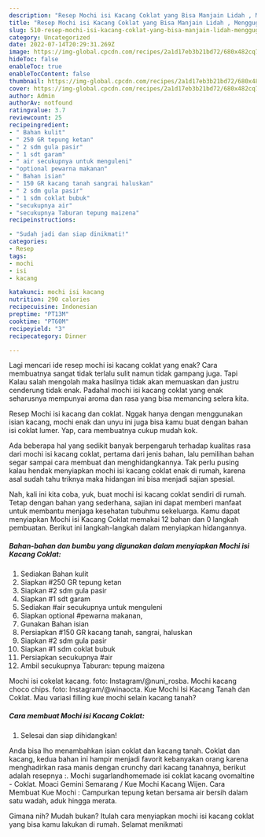 ```yaml
---
description: "Resep Mochi isi Kacang Coklat yang Bisa Manjain Lidah , Menggugah Selera"
title: "Resep Mochi isi Kacang Coklat yang Bisa Manjain Lidah , Menggugah Selera"
slug: 510-resep-mochi-isi-kacang-coklat-yang-bisa-manjain-lidah-menggugah-selera
category: Uncategorized
date: 2022-07-14T20:29:31.269Z
image: https://img-global.cpcdn.com/recipes/2a1d17eb3b21bd72/680x482cq70/mochi-isi-kacang-coklat-foto-resep-utama.jpg
hideToc: false
enableToc: true
enableTocContent: false
thumbnail: https://img-global.cpcdn.com/recipes/2a1d17eb3b21bd72/680x482cq70/mochi-isi-kacang-coklat-foto-resep-utama.jpg
cover: https://img-global.cpcdn.com/recipes/2a1d17eb3b21bd72/680x482cq70/mochi-isi-kacang-coklat-foto-resep-utama.jpg
author: Admin
authorAv: notfound
ratingvalue: 3.7
reviewcount: 25
recipeingredient:
- " Bahan kulit"
- " 250 GR tepung ketan"
- " 2 sdm gula pasir"
- " 1 sdt garam"
- " air secukupnya untuk menguleni"
- "optional pewarna makanan"
- " Bahan isian"
- " 150 GR kacang tanah sangrai haluskan"
- " 2 sdm gula pasir"
- " 1 sdm coklat bubuk"
- "secukupnya air"
- "secukupnya Taburan tepung maizena"
recipeinstructions:

- "Sudah jadi dan siap dinikmati!"
categories:
- Resep
tags:
- mochi
- isi
- kacang

katakunci: mochi isi kacang 
nutrition: 290 calories
recipecuisine: Indonesian
preptime: "PT13M"
cooktime: "PT60M"
recipeyield: "3"
recipecategory: Dinner

---
```



Lagi mencari ide resep mochi isi kacang coklat yang enak? Cara membuatnya sangat tidak terlalu sulit namun tidak gampang juga. Tapi Kalau salah mengolah maka hasilnya tidak akan memuaskan dan justru cenderung tidak enak. Padahal mochi isi kacang coklat yang enak seharusnya mempunyai aroma dan rasa yang bisa memancing selera kita.


Resep Mochi isi kacang dan coklat. Nggak hanya dengan menggunakan isian kacang, mochi enak dan unyu ini juga bisa kamu buat dengan bahan isi coklat lumer. Yap, cara membuatnya cukup mudah kok.

Ada beberapa hal yang sedikit banyak berpengaruh terhadap kualitas rasa dari mochi isi kacang coklat, pertama dari jenis bahan, lalu pemilihan bahan segar sampai cara membuat dan menghidangkannya. Tak perlu pusing kalau hendak menyiapkan mochi isi kacang coklat enak di rumah, karena asal sudah tahu triknya maka hidangan ini bisa menjadi sajian spesial.


Nah, kali ini kita coba, yuk, buat mochi isi kacang coklat sendiri di rumah. Tetap dengan bahan yang sederhana, sajian ini dapat memberi manfaat untuk membantu menjaga kesehatan tubuhmu sekeluarga. Kamu dapat menyiapkan Mochi isi Kacang Coklat memakai 12 bahan dan 0 langkah pembuatan. Berikut ini langkah-langkah dalam menyiapkan hidangannya.

<!--inarticleads1-->

##### Bahan-bahan dan bumbu yang digunakan dalam menyiapkan Mochi isi Kacang Coklat:

1. Sediakan  Bahan kulit
1. Siapkan  #250 GR tepung ketan
1. Siapkan  #2 sdm gula pasir
1. Siapkan  #1 sdt garam
1. Sediakan  #air secukupnya untuk menguleni
1. Siapkan optional #pewarna makanan,
1. Gunakan  Bahan isian
1. Persiapkan  #150 GR kacang tanah, sangrai, haluskan
1. Siapkan  #2 sdm gula pasir
1. Siapkan  #1 sdm coklat bubuk
1. Persiapkan secukupnya #air
1. Ambil secukupnya Taburan: tepung maizena


Mochi isi cokelat kacang. foto: Instagram/@nuni_rosba. Mochi kacang choco chips. foto: Instagram/@winaocta. Kue Mochi Isi Kacang Tanah dan Coklat. Mau variasi filling kue mochi selain kacang tanah? 

<!--inarticleads2-->

##### Cara membuat Mochi isi Kacang Coklat:


1. Selesai dan siap dihidangkan!

Anda bisa lho menambahkan isian coklat dan kacang tanah. Coklat dan kacang, kedua bahan ini hampir menjadi favorit kebanyakan orang karena menghadirkan rasa manis dengan crunchy dari kacang tanahnya, berikut adalah resepnya :. Mochi sugarlandhomemade isi coklat kacang ovomaltine - Coklat. Moaci Gemini Semarang / Kue Mochi Kacang Wijen. Cara Membuat Kue Mochi : Campurkan tepung ketan bersama air bersih dalam satu wadah, aduk hingga merata. 

Gimana nih? Mudah bukan? Itulah cara menyiapkan mochi isi kacang coklat yang bisa kamu lakukan di rumah. Selamat menikmati

